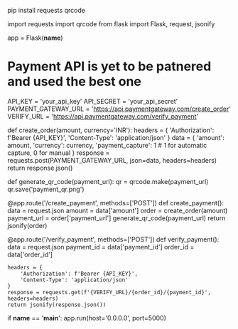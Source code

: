 pip install requests qrcode

import requests
import qrcode
from flask import Flask, request, jsonify

app = Flask(__name__)

# Payment API is yet to be patnered and used the best one
API_KEY = 'your_api_key'
API_SECRET = 'your_api_secret'
PAYMENT_GATEWAY_URL = 'https://api.paymentgateway.com/create_order'
VERIFY_URL = 'https://api.paymentgateway.com/verify_payment'

def create_order(amount, currency='INR'):
    headers = {
        'Authorization': f'Bearer {API_KEY}',
        'Content-Type': 'application/json'
    }
    data = {
        'amount': amount,
        'currency': currency,
        'payment_capture': 1  # 1 for automatic capture, 0 for manual
    }
    response = requests.post(PAYMENT_GATEWAY_URL, json=data, headers=headers)
    return response.json()

def generate_qr_code(payment_url):
    qr = qrcode.make(payment_url)
    qr.save('payment_qr.png')

@app.route('/create_payment', methods=['POST'])
def create_payment():
    data = request.json
    amount = data['amount']
    order = create_order(amount)
    payment_url = order['payment_url']
    generate_qr_code(payment_url)
    return jsonify(order)

@app.route('/verify_payment', methods=['POST'])
def verify_payment():
    data = request.json
    payment_id = data['payment_id']
    order_id = data['order_id']

    headers = {
        'Authorization': f'Bearer {API_KEY}',
        'Content-Type': 'application/json'
    }
    response = requests.get(f'{VERIFY_URL}/{order_id}/{payment_id}', headers=headers)
    return jsonify(response.json())

if __name__ == '__main__':
    app.run(host='0.0.0.0', port=5000)


